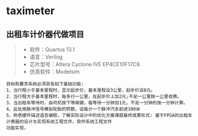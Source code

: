 # taximeter

## **出租车计价器代做项目**

> * 软件：Quartus 13.1
> * 语言：Verilog
> * 芯片型号：Altera Cyclone IVE EP4CE10F17C8
> * 仿真软件：Modelsim

```
目标和要求系统必须具有如下基础功能:
1、当行程小于基本里程时，显示起步价，基本里程设3公里，起步价设8元。
2、当行程大于基本里程时，每多行一公里，在起步价上加2元;不足一公里按一公里收费。
3、当出租车等待时，由司机按下等候键，每等待一分钟加1元，不足一分钟的按一分钟计算。
4、此处用脉冲信号模拟轮胎的转数，设每计一个脉冲汽车前进100米
5、熟悉硬件描述语言编程，了解实际设计中的优化方案课题最终成果形式: 基于FPGA的出租车计费器的设计与实现系统工程文件、软件系统工程文件
功能实现，
```